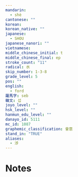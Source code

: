 ```yaml
---
mandarin:
  - shè
cantonese: ""
korean:
korean_native: ""
japanese:
  - SHOU
japanese_nanori: ""
vietnamese:
middle_chinese_initial: t
middle_chinese_final: ep
stroke_count: "11"
radical: 水
skip_number: 1-3-8
grade_level: 5
pos: ""
english:
  - ford
羅馬字: seb
韓文: 섭
joyo_level: ""
hsk_level: ""
hanmun_edu_level: ""
danayo_id: 5111
mc_id: 1087
graphemic_classification: 會意
stand_in: "TRUE"
aliases:
  - 涉
---
```


# Notes
